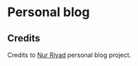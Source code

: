 # Personal blog

## Credits

Credits to [Nur Riyad](https://github.com/nurRiyad/nuxt-blog) personal blog project.